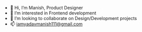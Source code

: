 - 👋 Hi, I’m Manish, Product Designer
- 👀 I’m interested in Frontend development 
- 💞️ I’m looking to collaborate on Design/Development projects
- 📫 iamyadavmanish111@gmail.com

<!---
Alphamanish/Alphamanish is a ✨ special ✨ repository because its `README.md` (this file) appears on your GitHub profile.
You can click the Preview link to take a look at your changes.
--->
